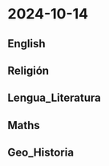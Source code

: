 # 2024-10-14 <!-- markmap: foldAll -->

## English

## Religión

## Lengua_Literatura

## Maths

## Geo_Historia

